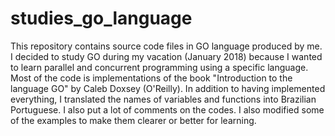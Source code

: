 # studies_go_language
This repository contains source code files in GO language produced by me. I decided to study GO during my vacation (January 2018) because I wanted to learn parallel and concurrent programming using a specific language. Most of the code is implementations of the book "Introduction to the language GO" by Caleb Doxsey (O'Reilly). In addition to having implemented everything, I translated the names of variables and functions into Brazilian Portuguese. I also put a lot of comments on the codes. I also modified some of the examples to make them clearer or better for learning.
